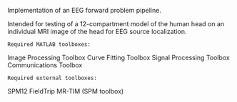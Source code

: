 Implementation of an EEG forward problem pipeline.

Intended for testing of a 12-compartment model of the human head on
an individual MRI image of the head for EEG source localization.

	Required MATLAB toolboxes:
Image Processing Toolbox
Curve Fitting Toolbox
Signal Processing Toolbox
Communications Toolbox

	Required external toolboxes:
SPM12
FieldTrip
MR-TIM (SPM toolbox)